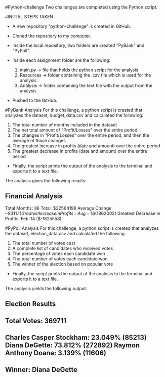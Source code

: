 #Python-challenge
Two challenges are completed using the Python script.

#INITIAL STEPS TAKEN
- A new repository "python-challenge" is created in GitHub.
- Cloned the repository to my computer.
- Inside the local repository, two folders are created "PyBank" and "PyPoll".
- Inside each assignment folder are the following:
   1. main.py -> file that holds the python script for the analysis
   2. Resources -> folder containing the .csv file which is used for              the analysis.
   3. Analysis -> folder containing the text file with the output                from the analysis.
 
 - Pushed to the GitHub.
 
 #PyBank Analysis
 For this challenge, a python script is created that analyzes the dataset, budget_data.csv and calculated the following:
 
  1. The total number of months included in the dataset
  2. The net total amount of "Profit/Losses" over the entire period
  3. The changes in "Profit/Losses" over the entire period, and then the average of those changes
  4. The greatest increase in profits (date and amount) over the entire period
  5. The greatest decrease in profits (date and amount) over the entire period
- Finally, the script prints the output of the analysis to the terminal and exports it to a text file.

The analysis gives the following results:

Financial Analysis
----------------------------
Total Months: 86
Total: $22564198
Average Change: $-8311.11
Greatest Increase in Profits: Aug-16 ($1862002)
Greatest Decrease in Profits: Feb-14 ($-1825558)


#PyPoll Analysis
For this challenge, a python script is created that analyzes the dataset, election_data.csv and calculated the following:

  1. The total number of votes cast
  2. A complete list of candidates who received votes
  3. The percentage of votes each candidate won
  4. The total number of votes each candidate won
  5. The winner of the election based on popular vote
  
- Finally, the script prints the output of the analysis to the terminal and exports it to a text file.

The analysis yields the following output:

Election Results
------------------------
Total Votes: 369711
------------------------- 
Charles Casper Stockham:  23.049% (85213)
Diana DeGette:  73.812% (272892)
Raymon Anthony Doane:  3.139% (11606)
-------------------------
Winner: Diana DeGette
------------------------


